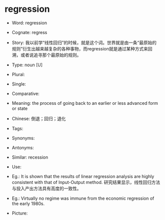 # regression

- Word: regression
- Cognate: regress
- Story: 我以前学“线性回归”的时候，就是这个词。世界就是由一条“最原始的规则”衍生出越来越复杂的各种事物，而regression就是通过某种方式来回溯，或者说追寻那个最原始的规则。

- Type: noun [U]
- Plural: 
- Single: 
- Comparative: 
- Meaning: the process of going back to an earlier or less advanced form or state
- Chinese: 倒退；回归；退化
- Tags: 
- Synonyms: 
- Antonyms: 
- Similar: recession
- Use: 
- Eg.: It is shown that the results of linear regression analysis are highly consistent with that of Input-Output method. 研究结果显示，线性回归方法与投入产出方法具有高度的一致性。
- Eg.: Virtually no regime was immune from the economic regression of the early 1980s.
- Picture:

